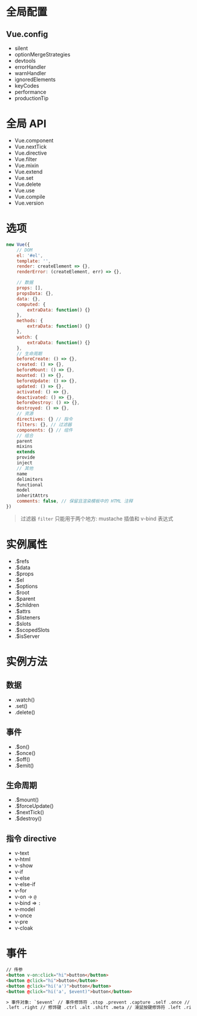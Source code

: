 # 全局配置

## Vue.config

-   silent
-   optionMergeStrategies
-   devtools
-   errorHandler
-   warnHandler
-   ignoredElements
-   keyCodes
-   performance
-   productionTip

# 全局 API

-   Vue.component
-   Vue.nextTick
-   Vue.directive
-   Vue.filter
-   Vue.mixin
-   Vue.extend
-   Vue.set
-   Vue.delete
-   Vue.use
-   Vue.compile
-   Vue.version

# 选项

```js
new Vue({
    // DOM
    el: '#el',
    template: '',
    render: createElement => {},
    renderError: (createElement, err) => {},

    // 数据
    props: [],
    propsData: {},
    data: {},
    computed: {
        extraData: function() {}
    },
    methods: {
        extraData: function() {}
    },
    watch: {
        extraData: function() {}
    },
    // 生命周期
    beforeCreate: () => {},
    created: () => {},
    beforeMount: () => {},
    mounted: () => {},
    beforeUpdate: () => {},
    updated: () => {},
    activated: () => {},
    deactivated: () => {},
    beforeDestroy: () => {},
    destroyed: () => {},
    // 资源
    directives: {} // 指令
    filters: {}, // 过滤器
    components: {} // 组件
    // 组合
    parent
    mixins
    extends
    provide
    inject
    // 其他
    name
    delimiters
    functional
    model
    inheritAttrs
    comments: false, // 保留且渲染模板中的 HTML 注释
})
```

> 过滤器 `filter` 只能用于两个地方: mustache 插值和 v-bind 表达式

# 实例属性

-   .\$refs
-   .\$data
-   .\$props
-   .\$el
-   .\$options
-   .\$root
-   .\$parent
-   .\$children
-   .\$attrs
-   .\$listeners
-   .\$slots
-   .\$scopedSlots
-   .\$isServer

# 实例方法

## 数据

-   .watch()
-   .set()
-   .delete()

## 事件

-   .\$on()
-   .\$once()
-   .\$off()
-   .\$emit()

## 生命周期

-   .\$mount()
-   .\$forceUpdate()
-   .\$nextTick()
-   .\$destroy()

## 指令 directive

-   v-text
-   v-html
-   v-show
-   v-if
-   v-else
-   v-else-if
-   v-for
-   v-on -> `@`
-   v-bind => `:`
-   v-model
-   v-once
-   v-pre
-   v-cloak

# 事件

```html
// 传参
<button v-on:click="hi">button</button>
<button @click="hi">button</button>
<button @click="hi('a')">button</button>
<button @click="hi('a', $event)">button</button>

> 事件对象: `$event` // 事件修饰符 .stop .prevent .capture .self .once // 按键 .enter .tab .delete .esc .space .up .down
.left .right // 修饰键 .ctrl .alt .shift .meta // 滑鼠按键修饰符 .left .right .middle
```
